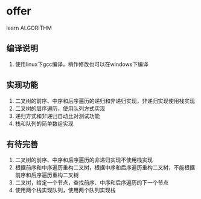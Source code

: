 # offer
learn ALGORITHM
## 编译说明
1. 使用linux下gcc编译，稍作修改也可以在windows下编译
## 实现功能
1. 二叉树的前序、中序和后序遍历的递归和非递归实现，非递归实现使用栈实现
2. 二叉树的层序遍历，使用队列方式实现
3. 递归方式和非递归自动比对测试功能
4. 栈和队列的简单数组实现
## 有待完善
1. 二叉树的前序、中序和后序遍历的非递归实现不使用栈实现
3. 根据前序和中序遍历重构二叉树，根据中序和后序遍历重构二叉树，不能根据前序和后序遍历重构二叉树
3. 二叉树，给定一个节点，查找前序、中序和后序遍历的下一个节点
4. 使用两个栈实现队列，使用两个队列实现栈
